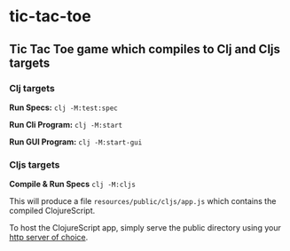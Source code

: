 # tic-tac-toe

## Tic Tac Toe game which compiles to Clj and Cljs targets

### Clj targets
**Run Specs:**
`clj -M:test:spec`

**Run Cli Program:**
`clj -M:start`

**Run GUI Program:**
`clj -M:start-gui`

### Cljs targets
**Compile & Run Specs**
`clj -M:cljs`

This will produce a file `resources/public/cljs/app.js` which contains the compiled ClojureScript.

To host the ClojureScript app, simply serve the public directory using your [http server of choice](https://github.com/s-ajensen/http-server).